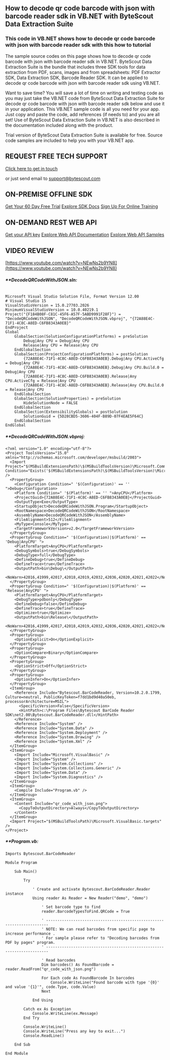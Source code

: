 ## How to decode qr code barcode with json with barcode reader sdk in VB.NET with ByteScout Data Extraction Suite

### This code in VB.NET shows how to decode qr code barcode with json with barcode reader sdk with this how to tutorial

The sample source codes on this page shows how to decode qr code barcode with json with barcode reader sdk in VB.NET. ByteScout Data Extraction Suite is the bundle that includes three SDK tools for data extraction from PDF, scans, images and from spreadsheets: PDF Extractor SDK, Data Extraction SDK, Barcode Reader SDK. It can be applied to decode qr code barcode with json with barcode reader sdk using VB.NET.

Want to save time? You will save a lot of time on writing and testing code as you may just take the VB.NET code from ByteScout Data Extraction Suite for decode qr code barcode with json with barcode reader sdk below and use it in your application. This VB.NET sample code is all you need for your app. Just copy and paste the code, add references (if needs to) and you are all set! Use of ByteScout Data Extraction Suite in VB.NET is also described in the documentation included along with the product.

Trial version of ByteScout Data Extraction Suite is available for free. Source code samples are included to help you with your VB.NET app.

## REQUEST FREE TECH SUPPORT

[Click here to get in touch](https://bytescout.zendesk.com/hc/en-us/requests/new?subject=ByteScout%20Data%20Extraction%20Suite%20Question)

or just send email to [support@bytescout.com](mailto:support@bytescout.com?subject=ByteScout%20Data%20Extraction%20Suite%20Question) 

## ON-PREMISE OFFLINE SDK 

[Get Your 60 Day Free Trial](https://bytescout.com/download/web-installer?utm_source=github-readme)
[Explore SDK Docs](https://bytescout.com/documentation/index.html?utm_source=github-readme)
[Sign Up For Online Training](https://academy.bytescout.com/)


## ON-DEMAND REST WEB API

[Get your API key](https://pdf.co/documentation/api?utm_source=github-readme)
[Explore Web API Documentation](https://pdf.co/documentation/api?utm_source=github-readme)
[Explore Web API Samples](https://github.com/bytescout/ByteScout-SDK-SourceCode/tree/master/PDF.co%20Web%20API)

## VIDEO REVIEW

[https://www.youtube.com/watch?v=NEwNs2b9YN8](https://www.youtube.com/watch?v=NEwNs2b9YN8)




<!-- code block begin -->

##### ****DecodeQRCodeWithJSON.sln:**
    
```

Microsoft Visual Studio Solution File, Format Version 12.00
# Visual Studio 15
VisualStudioVersion = 15.0.27703.2026
MinimumVisualStudioVersion = 10.0.40219.1
Project("{F184B08F-C81C-45F6-A57F-5ABD9991F28F}") = "DecodeQRCodeWithJSON", "DecodeQRCodeWithJSON.vbproj", "{72A88E4C-71F1-4C8C-A8ED-C6FB8343A0EB}"
EndProject
Global
	GlobalSection(SolutionConfigurationPlatforms) = preSolution
		Debug|Any CPU = Debug|Any CPU
		Release|Any CPU = Release|Any CPU
	EndGlobalSection
	GlobalSection(ProjectConfigurationPlatforms) = postSolution
		{72A88E4C-71F1-4C8C-A8ED-C6FB8343A0EB}.Debug|Any CPU.ActiveCfg = Debug|Any CPU
		{72A88E4C-71F1-4C8C-A8ED-C6FB8343A0EB}.Debug|Any CPU.Build.0 = Debug|Any CPU
		{72A88E4C-71F1-4C8C-A8ED-C6FB8343A0EB}.Release|Any CPU.ActiveCfg = Release|Any CPU
		{72A88E4C-71F1-4C8C-A8ED-C6FB8343A0EB}.Release|Any CPU.Build.0 = Release|Any CPU
	EndGlobalSection
	GlobalSection(SolutionProperties) = preSolution
		HideSolutionNode = FALSE
	EndGlobalSection
	GlobalSection(ExtensibilityGlobals) = postSolution
		SolutionGuid = {5D28CBD5-3606-404F-B89D-07F4EAE5F64C}
	EndGlobalSection
EndGlobal

```

<!-- code block end -->    

<!-- code block begin -->

##### ****DecodeQRCodeWithJSON.vbproj:**
    
```
<?xml version="1.0" encoding="utf-8"?>
<Project ToolsVersion="15.0" xmlns="http://schemas.microsoft.com/developer/msbuild/2003">
  <Import Project="$(MSBuildExtensionsPath)\$(MSBuildToolsVersion)\Microsoft.Common.props" Condition="Exists('$(MSBuildExtensionsPath)\$(MSBuildToolsVersion)\Microsoft.Common.props')" />
  <PropertyGroup>
    <Configuration Condition=" '$(Configuration)' == '' ">Debug</Configuration>
    <Platform Condition=" '$(Platform)' == '' ">AnyCPU</Platform>
    <ProjectGuid>{72A88E4C-71F1-4C8C-A8ED-C6FB8343A0EB}</ProjectGuid>
    <OutputType>Exe</OutputType>
    <StartupObject>DecodeQRCodeWithJSON.Program</StartupObject>
    <RootNamespace>DecodeQRCodeWithJSON</RootNamespace>
    <AssemblyName>DecodeQRCodeWithJSON</AssemblyName>
    <FileAlignment>512</FileAlignment>
    <MyType>Console</MyType>
    <TargetFrameworkVersion>v2.0</TargetFrameworkVersion>
  </PropertyGroup>
  <PropertyGroup Condition=" '$(Configuration)|$(Platform)' == 'Debug|AnyCPU' ">
    <PlatformTarget>AnyCPU</PlatformTarget>
    <DebugSymbols>true</DebugSymbols>
    <DebugType>full</DebugType>
    <DefineDebug>true</DefineDebug>
    <DefineTrace>true</DefineTrace>
    <OutputPath>bin\Debug\</OutputPath>
    <NoWarn>42016,41999,42017,42018,42019,42032,42036,42020,42021,42022</NoWarn>
  </PropertyGroup>
  <PropertyGroup Condition=" '$(Configuration)|$(Platform)' == 'Release|AnyCPU' ">
    <PlatformTarget>AnyCPU</PlatformTarget>
    <DebugType>pdbonly</DebugType>
    <DefineDebug>false</DefineDebug>
    <DefineTrace>true</DefineTrace>
    <Optimize>true</Optimize>
    <OutputPath>bin\Release\</OutputPath>
    <NoWarn>42016,41999,42017,42018,42019,42032,42036,42020,42021,42022</NoWarn>
  </PropertyGroup>
  <PropertyGroup>
    <OptionExplicit>On</OptionExplicit>
  </PropertyGroup>
  <PropertyGroup>
    <OptionCompare>Binary</OptionCompare>
  </PropertyGroup>
  <PropertyGroup>
    <OptionStrict>Off</OptionStrict>
  </PropertyGroup>
  <PropertyGroup>
    <OptionInfer>On</OptionInfer>
  </PropertyGroup>
  <ItemGroup>
    <Reference Include="Bytescout.BarCodeReader, Version=10.2.0.1799, Culture=neutral, PublicKeyToken=f7dd1bd9d40a50eb, processorArchitecture=MSIL">
      <SpecificVersion>False</SpecificVersion>
      <HintPath>c:\Program Files\Bytescout BarCode Reader SDK\net2.00\Bytescout.BarCodeReader.dll</HintPath>
    </Reference>
    <Reference Include="System" />
    <Reference Include="System.Data" />
    <Reference Include="System.Deployment" />
    <Reference Include="System.Drawing" />
    <Reference Include="System.Xml" />
  </ItemGroup>
  <ItemGroup>
    <Import Include="Microsoft.VisualBasic" />
    <Import Include="System" />
    <Import Include="System.Collections" />
    <Import Include="System.Collections.Generic" />
    <Import Include="System.Data" />
    <Import Include="System.Diagnostics" />
  </ItemGroup>
  <ItemGroup>
    <Compile Include="Program.vb" />
  </ItemGroup>
  <ItemGroup>
    <Content Include="qr_code_with_json.png">
      <CopyToOutputDirectory>Always</CopyToOutputDirectory>
    </Content>
  </ItemGroup>
  <Import Project="$(MSBuildToolsPath)\Microsoft.VisualBasic.targets" />
</Project>
```

<!-- code block end -->    

<!-- code block begin -->

##### ****Program.vb:**
    
```
Imports Bytescout.BarCodeReader

Module Program

    Sub Main()

        Try

            ' Create and activate Bytescout.BarCodeReader.Reader instance
            Using reader As Reader = New Reader("demo", "demo")

                ' Set barcode type to find
                reader.BarcodeTypesToFind.QRCode = True

                ' -----------------------------------------------------------------------
                ' NOTE: We can read barcodes from specific page to increase performance .
                ' For sample please refer to "Decoding barcodes from PDF by pages" program.
                ' ----------------------------------------------------------------------- 

                ' Read barcodes
                Dim barcodes() As FoundBarcode = reader.ReadFrom("qr_code_with_json.png")

                For Each code As FoundBarcode In barcodes
                    Console.WriteLine("Found barcode with type '{0}' and value '{1}'", code.Type, code.Value)
                Next

            End Using

        Catch ex As Exception
            Console.WriteLine(ex.Message)
        End Try

        Console.WriteLine()
        Console.WriteLine("Press any key to exit...")
        Console.ReadLine()

    End Sub

End Module

```

<!-- code block end -->